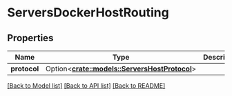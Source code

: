 # ServersDockerHostRouting

## Properties

Name | Type | Description | Notes
------------ | ------------- | ------------- | -------------
**protocol** | Option<[**crate::models::ServersHostProtocol**](ServersHostProtocol.md)> |  | [optional]

[[Back to Model list]](../README.md#documentation-for-models) [[Back to API list]](../README.md#documentation-for-api-endpoints) [[Back to README]](../README.md)


